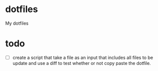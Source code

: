 # dotfiles
My dotfiles


# todo 
- [ ] create a script that take a file as an input that includes all files to be update and use a diff to test whether or not copy paste the dotfile.

